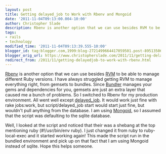 ```yaml
---
layout: post
title: Getting delayed_job to Work with Rbenv and Mongoid
date: '2011-11-04T09:13:00.004-10:00'
author: Christopher Slade
description: Rbenv is another option that we can use besides RVM to be able to manage different Ruby versions.
tags:
- rails
- technology
modified_time: '2011-11-04T09:13:39.555-10:00'
blogger_id: tag:blogger.com,1999:blog-2721499664417059501.post-8951350656185964873
blogger_orig_url: https://www.christopherslade.com/2011/11/getting-delayedjob-to-work-with-rbenv.html
redirect_from: /2011/11/getting-delayedjob-to-work-with-rbenv.html
---
```


[Rbenv](https://github.com/sstephenson/rbenv) is another option that we can use besides [RVM](http://beginrescueend.com/) to be able to manage different Ruby versions.  I have always struggled getting RVM to manage everything right, from gemsets to bundles. Since [Bundler](http://gembundler.com/) manages your gems and dependencies for you, gemsets are just an extra layer that caused me a bunch of problems.  So I switched to Rbenv for my production environment.  All went well except [delayed_job](http://blog.leetsoft.com/delayed_job/). It would work just fine with rake jobs:work, but script/delayed_job start would start just fine, but wouldn't pull anything from the database. I am using [Mongoid](http://mongoid.org/), so I assumed that the script was defaulting to the sqlite database.


Well, I looked at the script and noticed that their was a shebang at the top mentioning ruby (#!/usr/bin/env ruby). I just changed it from ruby to ruby-local-exec and it started working again! This made the script run in the bundled environment and pick up on that fact that I am using Mongoid instead of sqlite. Hope this helps someone.
